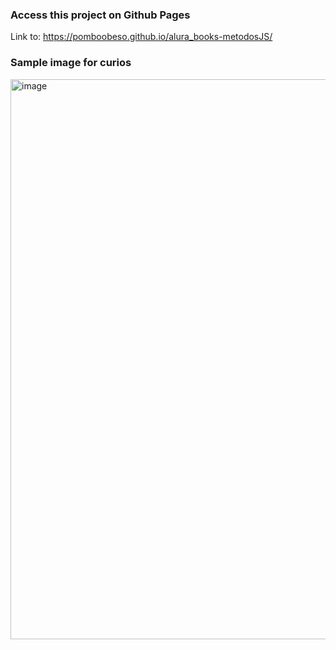 ### Access this project on Github Pages

Link to: https://pomboobeso.github.io/alura_books-metodosJS/

### Sample image for curios 

<img width="1694" height="896" alt="image" src="https://github.com/user-attachments/assets/f97753b6-16f3-47db-9ca1-e45a4840a737" />
